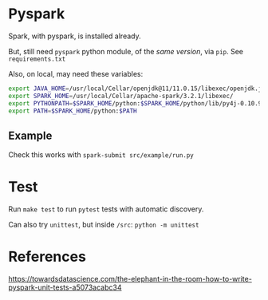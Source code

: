 # Pyspark

Spark, with pyspark, is installed already.

But, still need `pyspark` python module, of the _same version_, via `pip`. See
`requirements.txt`

Also, on local, may need these variables:

```bash
export JAVA_HOME=/usr/local/Cellar/openjdk@11/11.0.15/libexec/openjdk.jdk/Contents/Home
export SPARK_HOME=/usr/local/Cellar/apache-spark/3.2.1/libexec/
export PYTHONPATH=$SPARK_HOME/python:$SPARK_HOME/python/lib/py4j-0.10.9.3-src.zip:$PYTHONPATH
export PATH=$SPARK_HOME/python:$PATH
```


## Example

Check this works with `spark-submit src/example/run.py`

# Test

Run `make test` to run `pytest` tests with automatic discovery.

Can also try `unittest`, but inside `/src`: `python -m unittest`


# References

https://towardsdatascience.com/the-elephant-in-the-room-how-to-write-pyspark-unit-tests-a5073acabc34

